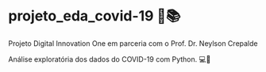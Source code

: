 # projeto_eda_covid-19 🔎📚 
Projeto Digital Innovation One em parceria com o Prof. Dr. Neylson Crepalde

Análise exploratória dos dados do COVID-19 com Python. 💻📂
